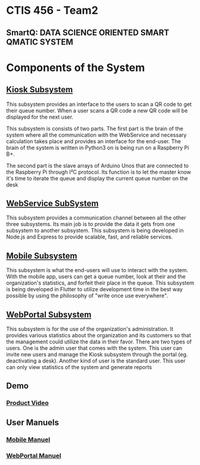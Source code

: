 # CTIS 456 - Team2

## SmartQ: DATA SCIENCE ORIENTED SMART QMATIC SYSTEM

# Components of the System

## [Kiosk Subsystem](https://github.com/Kalmera74/SeniorProject/tree/master/Kiosk)

This subsystem provides an interface to the users to scan a QR code to get their queue number. When a user scans a QR code a new QR code will be displayed for the next user.

 This subsystem is consists of two parts. The first part is the brain of the system where all the communication with the WebService and necessary calculation takes place and provides an interface for the end-user. The brain of the system is written in Python3 on is being run on a Raspberry Pi B+. 

The second part is the slave arrays of Arduino Unos that are connected to the Raspberry Pi through I²C protocol. Its function is to let the master know it's time to iterate the queue and display the current queue number on the desk

## [WebService SubSystem](https://github.com/Kalmera74/SeniorProject/tree/master/WebService)

This subsystem provides a communication channel between all the other three subsystems. Its main job is to provide the data it gets from one subsystem to another subsystem. This subsystem is being developed in Node.js and Express to provide scalable, fast, and reliable services.

## [Mobile Subsystem](https://github.com/Kalmera74/SeniorProject/tree/master/Mobile)

This subsystem is what the end-users will use to interact with the system. With the mobile app, users can get a queue number, look at their and the organization's statistics, and forfeit their place in the queue. This subsystem is being developed in Flutter to utilize development time in the best way possible by using the philosophy of "write once use everywhere".


## [WebPortal Subsystem](https://github.com/Kalmera74/SeniorProject/tree/master/WebPortal)

This subsystem is for the use of the organization's administration. It provides various statistics about the organization and its customers so that the management could utilize the data in their favor. There are two types of users. One is the admin user that comes with the system. This user can invite new users and manage the Kiosk subsystem through the portal (eg. deactivating a desk). Another kind of user is the standard user. This user can only view statistics of the system and generate reports

## Demo

### [Product Video](https://drive.google.com/file/d/1Mv59_vSGfxJvBtjBOBG6XCEYtBJPp4Np/view?usp=sharing)

## User Manuels

### [Mobile Manuel](https://github.com/Kalmera74/SeniorProject/blob/master/Mobile/qrcode_scanner-master/UserManual/UserManual.pdf)

### [WebPortal Manuel](https://github.com/Kalmera74/SeniorProject/blob/master/WebPortal/WebPortal_ManualGuide.pdf)
